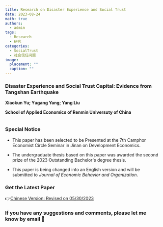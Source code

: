 ```yaml
---
title: Research on Disaster Experience and Social Trust
date: 2023-08-24
math: true
authors:
  - admin
tags:
  - Research
  - 研究
categories:
  - SocialTrust
  - 社会信任问题
image:
  placement: ""
  caption: ""
---
```


### Disaster Experience and Social Trust Capital: Evidence from Tangshan Earthquake

**Xiaokun Yu; Yugang Yang; Yang Liu**

**School of Applied Economics of Renmin Universuty of China**



<img src="https://cdn-us.imgs.moe/2023/08/24/64e6e81498194.png" alt="" title="" />



### Special Notice

- This paper has been selected to be Presented at the 7th Camphor Economist Circle Seminar in Jinan on Development Economics.

- The undergraduate thesis based on this paper was awarded the second prize of the 2023 Outstanding Bachelor's degree thesis.

- This paper is being changed into an English version and will be submitted to *Journal of Economic Behavior and Organization*.


### Get the Latest Paper

👉[Chinese Version: Revised on 05/30/2023](https://online.fliphtml5.com/htgpa/urro)


### If you have any suggestions and comments, please let me know by email 🙌

